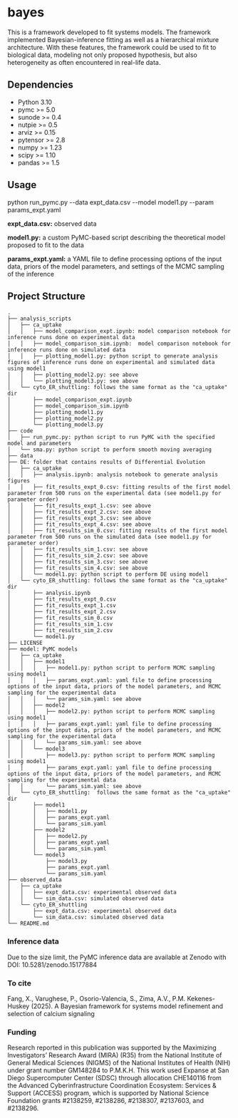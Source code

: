 # bayes

This is a framework developed to fit systems models. The framework implemented Bayesian-inference fitting as well as a hierarchical mixture architecture. With these features, the framework could be used to fit to biological data, modeling not only proposed hypothesis, but also heterogeneity as often encountered in real-life data.

## Dependencies
- Python 3.10
- pymc >= 5.0
- sunode >= 0.4
- nutpie >= 0.5
- arviz >= 0.15
- pytensor >= 2.8
- numpy >= 1.23
- scipy >= 1.10
- pandas >= 1.5

## Usage

python run_pymc.py --data expt_data.csv --model model1.py --param params_expt.yaml

**expt_data.csv:** observed data

**model1.py:** a custom PyMC-based script describing the theoretical model proposed to fit to the data

**params_expt.yaml:** a YAML file to define processing options of the input data, priors of the model parameters, and settings of the MCMC sampling of the inference


## Project Structure

```
.
├── analysis_scripts
│   ├── ca_uptake
│   │   ├── model_comparison_expt.ipynb: model comparison notebook for inference runs done on experimental data
│   │   ├── model_comparison_sim.ipynb:  model comparison notebook for inference runs done on simulated data
│   │   ├── plotting_model1.py: python script to generate analysis figures of inference runs done on experimental and simulated data using model1
│   │   ├── plotting_model2.py: see above
│   │   └── plotting_model3.py: see above
│   └── cyto_ER_shuttling: follows the same format as the "ca_uptake" dir
│       ├── model_comparison_expt.ipynb
│       ├── model_comparison_sim.ipynb
│       ├── plotting_model1.py
│       ├── plotting_model2.py
│       └── plotting_model3.py
├── code
│   ├── run_pymc.py: python script to run PyMC with the specified model and parameters
│   └── sma.py: python script to perform smooth moving averaging
├── data
├── DE: folder that contains results of Differential Evolution
│   ├── ca_uptake
│   │   ├── analysis.ipynb: analysis notebook to generate analysis figures
│   │   ├── fit_results_expt_0.csv: fitting results of the first model parameter from 500 runs on the experimental data (see model1.py for parameter order)
│   │   ├── fit_results_expt_1.csv: see above
│   │   ├── fit_results_expt_2.csv: see above
│   │   ├── fit_results_expt_3.csv: see above
│   │   ├── fit_results_expt_4.csv: see above
│   │   ├── fit_results_sim_0.csv: fitting results of the first model parameter from 500 runs on the simulated data (see model1.py for parameter order)
│   │   ├── fit_results_sim_1.csv: see above
│   │   ├── fit_results_sim_2.csv: see above
│   │   ├── fit_results_sim_3.csv: see above
│   │   ├── fit_results_sim_4.csv: see above
│   │   └── model1.py: python script to perform DE using model1
│   └── cyto_ER_shuttling: follows the same format as the "ca_uptake" dir
│       ├── analysis.ipynb
│       ├── fit_results_expt_0.csv
│       ├── fit_results_expt_1.csv
│       ├── fit_results_expt_2.csv
│       ├── fit_results_sim_0.csv
│       ├── fit_results_sim_1.csv
│       ├── fit_results_sim_2.csv
│       └── model1.py
├── LICENSE
├── model: PyMC models
│   ├── ca_uptake
│   │   ├── model1
│   │   │   ├── model1.py: python script to perform MCMC sampling using model1
│   │   │   ├── params_expt.yaml: yaml file to define processing options of the input data, priors of the model parameters, and MCMC sampling for the experimental data
│   │   │   └── params_sim.yaml: see above
│   │   ├── model2
│   │   │   ├── model2.py: python script to perform MCMC sampling using model1
│   │   │   ├── params_expt.yaml: yaml file to define processing options of the input data, priors of the model parameters, and MCMC sampling for the experimental data
│   │   │   └── params_sim.yaml: see above
│   │   └── model3
│   │       ├── model3.py: python script to perform MCMC sampling using model1
│   │       ├── params_expt.yaml: yaml file to define processing options of the input data, priors of the model parameters, and MCMC sampling for the experimental data
│   │       └── params_sim.yaml: see above
│   └── cyto_ER_shuttling:  follows the same format as the "ca_uptake" dir
│       ├── model1
│       │   ├── model1.py
│       │   ├── params_expt.yaml
│       │   └── params_sim.yaml
│       ├── model2
│       │   ├── model2.py
│       │   ├── params_expt.yaml
│       │   └── params_sim.yaml
│       └── model3
│           ├── model3.py
│           ├── params_expt.yaml
│           └── params_sim.yaml
├── observed_data
│   ├── ca_uptake
│   │   ├── expt_data.csv: experimental observed data
│   │   └── sim_data.csv: simulated observed data 
│   └── cyto_ER_shuttling
│       ├── expt_data.csv: experimental observed data
│       └── sim_data.csv: simulated observed data
└── README.md
```

### Inference data
Due to the size limit, the PyMC inference data are available at Zenodo with DOI: 10.5281/zenodo.15177884

### To cite
Fang, X., Varughese, P., Osorio-Valencia, S., Zima, A.V., P.M. Kekenes-Huskey (2025). A Bayesian framework for systems model refinement and selection of calcium signaling

### Funding
Research reported in this publication was supported by the Maximizing Investigators’ Research Award (MIRA) (R35) from the National Institute of General Medical Sciences (NIGMS) of the National Institutes of Health (NIH) under grant number GM148284 to P.M.K.H. 
This work used Expanse at San Diego Supercomputer Center (SDSC) through allocation CHE140116 from the Advanced Cyberinfrastructure Coordination Ecosystem: Services & Support (ACCESS) program, which is supported by National Science Foundation grants #2138259, #2138286, #2138307, #2137603, and #2138296.





